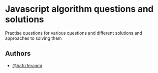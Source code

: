 # Javascript algorithm questions and solutions

Practise questions for various questions and different solutions and approaches to solving them

## Authors

- [@hafizferanmi](https://www.github.com/hafizferanmi)
